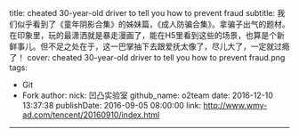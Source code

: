 title: cheated 30-year-old driver to tell you how to prevent fraud
subtitle: 我们似乎看到了《童年阴影合集》的姊妹篇，《成人防骗合集》。拿骗子出气的题材。在印象里，玩的最潇洒就是暴走漫画了，能在H5里看到这些的场景，也算是个新鲜事儿。但不足之处在于，这一巴掌抽下去跟爱抚太像了，尽儿大了，一定就过瘾了！
cover: cheated 30-year-old driver to tell you how to prevent fraud.png
tags:
  - Git
  - Fork
author:
  nick: 凹凸实验室
  github_name: o2team
date: 2016-12-10 13:37:38
publishDate: 2016-09-05 08:00:00
link: http://www.wmy-ad.com/tencent/20160910/index.html
---

<!-- more -->
